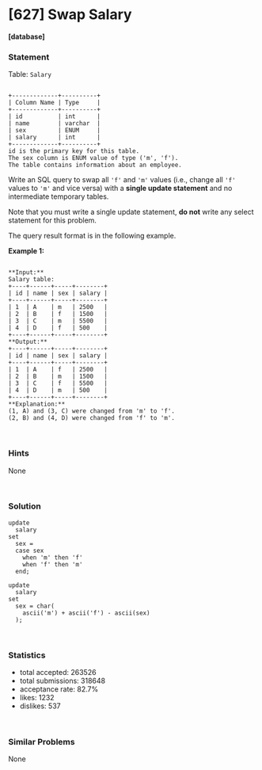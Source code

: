 # [627] Swap Salary

**[database]**

### Statement

Table: `Salary`

```

+-------------+----------+
| Column Name | Type     |
+-------------+----------+
| id          | int      |
| name        | varchar  |
| sex         | ENUM     |
| salary      | int      |
+-------------+----------+
id is the primary key for this table.
The sex column is ENUM value of type ('m', 'f').
The table contains information about an employee.

```




Write an SQL query to swap all `'f'` and `'m'` values (i.e., change all `'f'` values to `'m'` and vice versa) with a **single update statement** and no intermediate temporary tables.

Note that you must write a single update statement, **do not** write any select statement for this problem.

The query result format is in the following example.


**Example 1:**

```

**Input:** 
Salary table:
+----+------+-----+--------+
| id | name | sex | salary |
+----+------+-----+--------+
| 1  | A    | m   | 2500   |
| 2  | B    | f   | 1500   |
| 3  | C    | m   | 5500   |
| 4  | D    | f   | 500    |
+----+------+-----+--------+
**Output:** 
+----+------+-----+--------+
| id | name | sex | salary |
+----+------+-----+--------+
| 1  | A    | f   | 2500   |
| 2  | B    | m   | 1500   |
| 3  | C    | f   | 5500   |
| 4  | D    | m   | 500    |
+----+------+-----+--------+
**Explanation:** 
(1, A) and (3, C) were changed from 'm' to 'f'.
(2, B) and (4, D) were changed from 'f' to 'm'.

```


<br>

### Hints

None

<br>

### Solution

```mysql
update
  salary
set
  sex =
  case sex
    when 'm' then 'f'
    when 'f' then 'm'
  end;
```

```mysql
update
  salary
set
  sex = char(
    ascii('m') + ascii('f') - ascii(sex)
  );
```

<br>

### Statistics

- total accepted: 263526
- total submissions: 318648
- acceptance rate: 82.7%
- likes: 1232
- dislikes: 537

<br>

### Similar Problems

None
